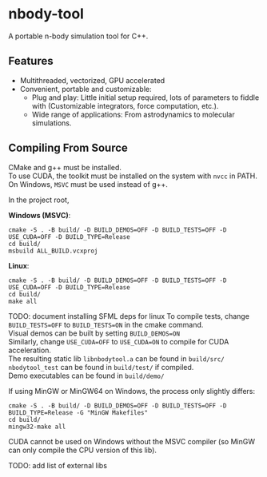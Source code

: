 # nbody-tool
A portable n-body simulation tool for C++.

## Features
- Multithreaded, vectorized, GPU accelerated
- Convenient, portable and customizable:
    - Plug and play: Little initial setup required, lots of parameters to fiddle with (Customizable integrators, force computation, etc.).
    - Wide range of applications: From astrodynamics to molecular simulations.

## Compiling From Source
CMake and g++ must be installed.\
To use CUDA, the toolkit must be installed on the system with `nvcc` in PATH.
On Windows, `MSVC` must be used instead of g++.

In the project root,

**Windows (MSVC)**:
```
cmake -S . -B build/ -D BUILD_DEMOS=OFF -D BUILD_TESTS=OFF -D USE_CUDA=OFF -D BUILD_TYPE=Release
cd build/
msbuild ALL_BUILD.vcxproj
```

**Linux**:
```
cmake -S . -B build/ -D BUILD_DEMOS=OFF -D BUILD_TESTS=OFF -D USE_CUDA=OFF -D BUILD_TYPE=Release
cd build/
make all
```
TODO: document installing SFML deps for linux
To compile tests, change `BUILD_TESTS=OFF` to `BUILD_TESTS=ON` in the cmake command.\
Visual demos can be built by setting `BUILD_DEMOS=ON`\
Similarly, change `USE_CUDA=OFF` to `USE_CUDA=ON` to compile for CUDA acceleration.\
The resulting static lib `libnbodytool.a` can be found in `build/src/`\
`nbodytool_test` can be found in `build/test/` if compiled.\
Demo executables can be found in `build/demo/`

If using MinGW or MinGW64 on Windows, the process only slightly differs:
```
cmake -S . -B build/ -D BUILD_DEMOS=OFF -D BUILD_TESTS=OFF -D BUILD_TYPE=Release -G "MinGW Makefiles"
cd build/
mingw32-make all
```
CUDA cannot be used on Windows without the MSVC compiler (so MinGW can only compile the CPU version of this lib).

TODO: add list of external libs